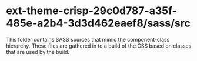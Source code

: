 # ext-theme-crisp-29c0d787-a35f-485e-a2b4-3d3d462eaef8/sass/src

This folder contains SASS sources that mimic the component-class hierarchy. These files
are gathered in to a build of the CSS based on classes that are used by the build.
